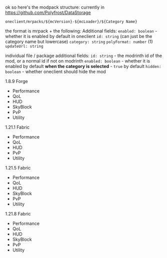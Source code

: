ok so here's the modpack structure:
currently in <https://github.com/Polyfrost/DataStorage>

`oneclient/mrpacks/${mcVersion}-${mcLoader}/${Category Name}`

the format is mrpack + the following:
Additional fields:
`enabled: boolean` - whether it is enabled by default in oneclient
`id: string` (can just be the category name but lowercase)
`category: string`
`polyFormat: number` (1)
`updateUrl: string`

individual file / package additional fields:
`id: string` - the modrinth id of the mod, or a normal id if not on modrinth
`enabled: boolean` - whether it is enabled by default __when the category is selected__ - `true` by default
`hidden: boolean` - whether oneclient should hide the mod

1.8.9 Forge
- Performance
- QoL
- HUD
- SkyBlock
- PvP
- Utility

1.21.1 Fabric
- Performance
- QoL
- HUD
- PvP
- Utility

1.21.5 Fabric
- Performance
- QoL
- HUD
- SkyBlock
- PvP
- Utility

1.21.8 Fabric
- Performance
- QoL
- HUD
- SkyBlock
- PvP
- Utility